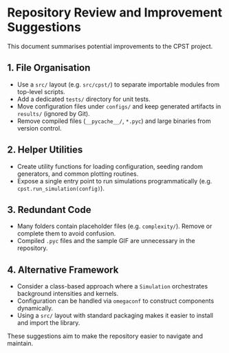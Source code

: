 # Repository Review and Improvement Suggestions

This document summarises potential improvements to the CPST project.

## 1. File Organisation
- Use a `src/` layout (e.g. `src/cpst/`) to separate importable modules from top-level scripts.
- Add a dedicated `tests/` directory for unit tests.
- Move configuration files under `configs/` and keep generated artifacts in `results/` (ignored by Git).
- Remove compiled files (`__pycache__/`, `*.pyc`) and large binaries from version control.

## 2. Helper Utilities
- Create utility functions for loading configuration, seeding random generators, and common plotting routines.
- Expose a single entry point to run simulations programmatically (e.g. `cpst.run_simulation(config)`).

## 3. Redundant Code
- Many folders contain placeholder files (e.g. `complexity/`). Remove or complete them to avoid confusion.
- Compiled `.pyc` files and the sample GIF are unnecessary in the repository.

## 4. Alternative Framework
- Consider a class-based approach where a `Simulation` orchestrates background intensities and kernels.
- Configuration can be handled via `omegaconf` to construct components dynamically.
- Using a `src/` layout with standard packaging makes it easier to install and import the library.

These suggestions aim to make the repository easier to navigate and maintain.

